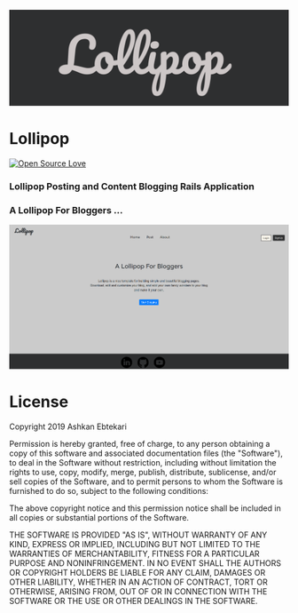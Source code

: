 ![Header](Lollipop.png)
# Lollipop
[![Open Source Love](https://badges.frapsoft.com/os/v3/open-source.svg?v=103)](https://github.com/ellerbrock/open-source-badges/)
### Lollipop Posting and Content Blogging Rails Application
### A Lollipop For Bloggers ...
![Body](LollipopEnv.png)

# License
Copyright 2019 Ashkan Ebtekari

Permission is hereby granted, free of charge, to any person obtaining a copy of this software and associated documentation files (the "Software"), to deal in the Software without restriction, including without limitation the rights to use, copy, modify, merge, publish, distribute, sublicense, and/or sell copies of the Software, and to permit persons to whom the Software is furnished to do so, subject to the following conditions:

The above copyright notice and this permission notice shall be included in all copies or substantial portions of the Software.

THE SOFTWARE IS PROVIDED "AS IS", WITHOUT WARRANTY OF ANY KIND, EXPRESS OR IMPLIED, INCLUDING BUT NOT LIMITED TO THE WARRANTIES OF MERCHANTABILITY, FITNESS FOR A PARTICULAR PURPOSE AND NONINFRINGEMENT. IN NO EVENT SHALL THE AUTHORS OR COPYRIGHT HOLDERS BE LIABLE FOR ANY CLAIM, DAMAGES OR OTHER LIABILITY, WHETHER IN AN ACTION OF CONTRACT, TORT OR OTHERWISE, ARISING FROM, OUT OF OR IN CONNECTION WITH THE SOFTWARE OR THE USE OR OTHER DEALINGS IN THE SOFTWARE.
